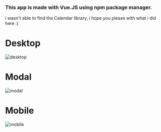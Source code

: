 ### This app is made with Vue.JS using npm package manager.
i wasn't able to find the Calendar library, i hope you please with what i did here :) 

# Desktop
![desktop](https://user-images.githubusercontent.com/25950637/116804469-40058d00-ab49-11eb-800e-1b2530e08491.png)


# Modal
![modal](https://user-images.githubusercontent.com/25950637/115680110-78ed7700-a37d-11eb-8b9d-f5ee14606005.png)


# Mobile
![mobile](https://user-images.githubusercontent.com/25950637/116804473-472c9b00-ab49-11eb-9574-22007b31171d.png)

